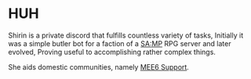 # HUH

Shirin is a private discord that fulfills countless variety of tasks, Initially it was a simple butler bot for a faction of a [SA:MP](https://www.sa-mp.com/) RPG server and later evolved, Proving useful to accomplishing rather complex things.

She aids domestic communities, namely [MEE6 Support](https://discord.gg/mee6).